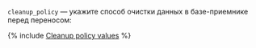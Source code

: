 `cleanup_policy` — укажите способ очистки данных в базе-приемнике перед переносом:

{% include [Cleanup policy values](../cleanup-policy-values.md) %}
